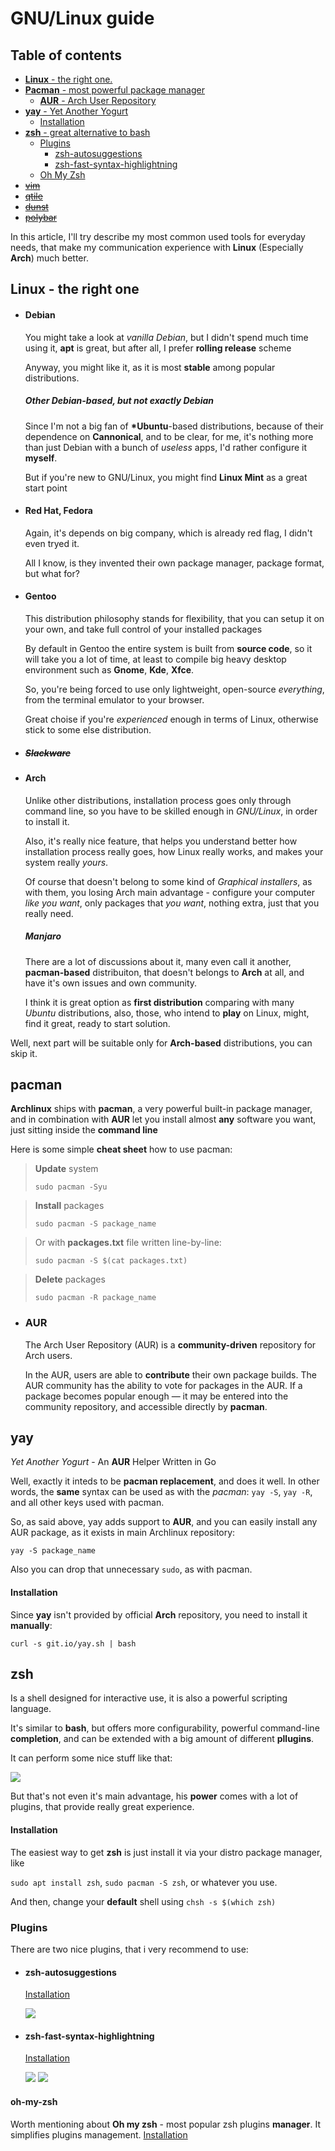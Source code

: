# GNU/Linux guide

## Table of contents

- [**Linux** - the right one.](#linux---the-right-one)
- [**Pacman** - most powerful package manager](#pacman)
    - [**AUR** - Arch User Repository](#aur)
- [**yay** - Yet Another Yogurt](#yay)
    * [Installation](#installation)
- [**zsh** - great alternative to bash](#zsh)
    - [Plugins](#plugins)
        - [zsh-autosuggestions](#zsh-autosuggestions)
        - [zsh-fast-syntax-highlightning](#zsh-fast-syntax-highlightning)
    - [Oh My Zsh](#oh-my-zsh)
- [~~vim~~]()
- [~~qtile~~]()
- [~~dunst~~]()
- [~~polybar~~]()

In this article, I'll try describe my most common used tools for everyday needs, 
that make my communication experience with **Linux** (Especially **Arch**) much better.

## Linux - the right one

- #### Debian
    You might take a look at *vanilla Debian*, but I didn't spend much time using it,
    **apt** is great, but after all, I prefer **rolling release** scheme

    Anyway, you might like it, as it is most **stable** among popular distributions.

    ##### Other Debian-based, but not exactly Debian
    Since I'm not a big fan of **\*Ubuntu**-based distributions,
    because of their dependence on **Cannonical**, and to be clear,
    for me, it's nothing more than just Debian with a bunch of *useless* apps, I'd rather configure it **myself**.

    But if you're new to GNU/Linux, you might find **Linux Mint** as a great start point
- #### Red Hat, Fedora
    Again, it's depends on big company, which is already red flag, I didn't even tryed it.

    All I know, is they invented their own package manager, package format, but what for?

- #### Gentoo
    This distribution philosophy stands for flexibility, that you can setup it on your own, and take full control of your installed packages

    By default in Gentoo the entire system is built from **source code**, so it will take you a lot of time,
    at least to compile big heavy desktop environment such as **Gnome**, **Kde**, **Xfce**.

    So, you're being forced to use only lightweight, open-source *everything*, from the terminal emulator to your browser.

    Great choise if you're *experienced* enough in terms of Linux, otherwise stick to some else distribution.
- ##### ~~Slackware~~
- #### Arch
    Unlike other distributions, installation process goes only through command line,
    so you have to be skilled enough in *GNU/Linux*, in order to install it.

    Also, it's really nice feature, that helps you understand better 
    how installation process really goes, how Linux really works, and makes your system really *yours*.

    Of course that doesn't belong to some kind of *Graphical installers*, as with them,
    you losing Arch main advantage - configure your computer *like you want*,
    only packages that *you want*, nothing extra, just that you really need.

    ##### Manjaro

    There are a lot of discussions about it, many even call it another, **pacman-based** distribuiton, 
    that doesn't belongs to **Arch** at all, and have it's own issues and own community.

    I think it is great option as **first distribution** comparing with many *Ubuntu* distributions,
    also, those, who intend to **play** on Linux, might, find it great, ready to start solution.

Well, next part will be suitable only for **Arch-based** distributions, you can skip it.

## pacman

**Archlinux** ships with **pacman**, a very powerful built-in package manager,
and in combination with **AUR** let you install almost **any** software you want, just sitting inside the **command line**

Here is some simple **cheat sheet** how to use pacman:

> **Update** system
> ~~~
> sudo pacman -Syu
> ~~~

> **Install** packages
> ~~~
> sudo pacman -S package_name
> ~~~

> Or with **packages.txt** file written line-by-line:
> ~~~
> sudo pacman -S $(cat packages.txt)
> ~~~

> **Delete** packages
> ~~~
> sudo pacman -R package_name
> ~~~

- ### AUR
    The Arch User Repository (AUR) is a **community-driven** repository for Arch users.

    In the AUR, users are able to **contribute** their own package builds. 
    The AUR community has the ability to vote for packages in the AUR. 
    If a package becomes popular enough — it may be entered into the community repository, and accessible directly by **pacman**.

## yay
*Yet Another Yogurt* - An **AUR** Helper Written in Go

Well, exactly it inteds to be **pacman replacement**, and does it well.
In other words, the **same** syntax can be used as with the *pacman*: `yay -S`, `yay -R`,
and all other keys used with pacman.

So, as said above, yay adds support to **AUR**, and you can easily install any AUR package, as it exists in main Archlinux repository:
~~~
yay -S package_name
~~~

Also you can drop that unnecessary `sudo`, as with pacman.

#### Installation
Since **yay** isn't provided by official **Arch** repository, you need to install it **manually**:
~~~
curl -s git.io/yay.sh | bash
~~~
## zsh
Is a shell designed for interactive use, it is also a powerful scripting language.

It's similar to **bash**, but offers more configurability, powerful command-line **completion**,
and can be extended with a big amount of different **pllugins**.

It can perform some nice stuff like that:

![](../resources/zsh_example.png)

But that's not even it's main advantage, his **power** comes with a lot of plugins,
that provide really great experience.


#### Installation
The easiest way to get **zsh** is just install it via your distro package manager, like

`sudo apt install zsh`, `sudo pacman -S zsh`, or whatever you use.

And then, change your **default** shell using `chsh -s $(which zsh)`

### Plugins
There are two nice plugins, that i very recommend to use: 

- #### zsh-autosuggestions
    [Installation](https://github.com/zsh-users/zsh-autosuggestions/blob/master/INSTALL.md)

    ![](../resources/autosuggestions.gif)

- #### zsh-fast-syntax-highlightning
    [Installation](https://github.com/zdharma/fast-syntax-highlighting)

    ![](../resources/syntax.png)
    ![](../resources/syntax.gif)

#### oh-my-zsh
Worth mentioning about **Oh my zsh** - most popular zsh plugins **manager**.
It simplifies plugins management.
[Installation](https://github.com/ohmyzsh/ohmyzsh/wiki)
